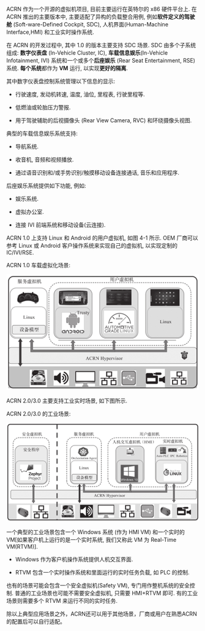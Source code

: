 
ACRN 作为一个开源的虚拟机项目, 目前主要运行在英特尔的 x86 硬件平台上. 在 ACRN 推出的主要版本中, 主要适配了异构的负载整合用例, 例如**软件定义的驾驶舱** (Soft-ware-Defined Cockpit, SDC), 人机界面(Human-Machine Interface,HMI) 和工业实时操作系统.

在 ACRN 的开发过程中, 其中 1.0 的版本主要支持 SDC 场景. SDC 由多个子系统组成: **数字仪表盘** (In-Vehicle Cluster, IC), **车载信息娱乐**(In-Vehicle Infotainment, IVI) 系统和一个或多个**后座娱乐** (Rear Seat Entertainment, RSE) 系统. **每个系统**都作为 **VM** 运行, 以实现**更好的隔离**.

其中数字仪表盘控制系统管理以下信息的显示:

* 行驶速度, 发动机转速, 温度, 油位, 里程表, 行驶里程等.

* 低燃油或轮胎压力警报.

* 用于驾驶辅助的后视摄像头 (Rear View Camera, RVC) 和环绕摄像头视图.

典型的车载信息娱乐系统支持:

* 导航系统.

* 收音机, 音频和视频播放.

* 通过语音识别和/或手势识别/触摸移动设备连接通话, 音乐和应用程序.

后座娱乐系统提供如下功能, 例如:

* 娱乐系统.

* 虚拟办公室.

* 连接 IVI 前端系统和移动设备(云连接)​.

ACRN 1.0 上支持 Linux 和 Android 的用户虚拟机, 如图 4-1 所示. OEM 厂商可以参考 Linux 或 Android 客户操作系统来实现自己的虚拟机, 以实现定制的 IC/IVI/RSE.

ACRN 1.0 车载虚拟化场景:

![2024-10-22-22-59-17.png](./images/2024-10-22-22-59-17.png)

ACRN 2.0/3.0 主要支持工业实时场景, 如下图所示.

ACRN 2.0/3.0 的工业场景:

![2024-10-22-23-11-40.png](./images/2024-10-22-23-11-40.png)

一个典型的工业场景包含一个 Windows 系统 (作为 HMI VM) 和一个实时的 VM[如果客户机上运行的是一个实时系统, 我们又称此 VM 为 Real-Time VM(RTVM)]​.

* Windows 作为客户机操作系统提供人机交互界面.

* RTVM 包含一个实时操作系统和里面运行的实时任务负载, 如 PLC 的控制.

也有的场景可能会包含一个安全虚拟机(Safety VM), 专门用作整机系统的安全控制. 普通的工业场景也可能不需要安全虚拟机, 只需要 HMI+RTVM 即可. 有的工业场景则需要多个 RTVM 来运行不同的实时任务.

除以上典型应用场景之外，ACRN还可以用于其他场景，厂商或用户在熟悉ACRN的配置后可以自行适配。
